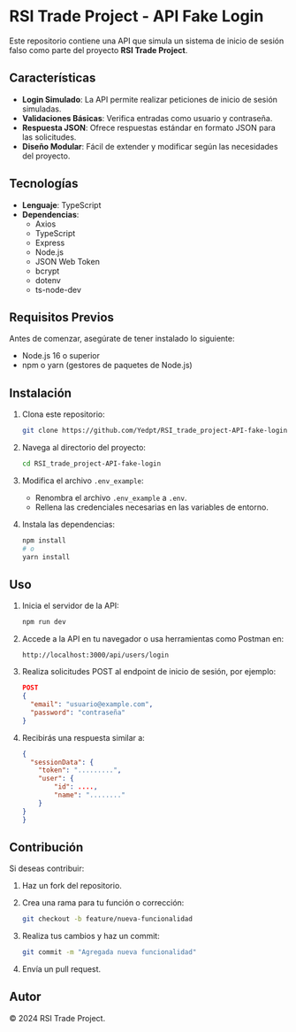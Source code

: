 # RSI Trade Project - API Fake Login

Este repositorio contiene una API que simula un sistema de inicio de sesión falso como parte del proyecto **RSI Trade Project**.

## Características

- **Login Simulado**: La API permite realizar peticiones de inicio de sesión simuladas.
- **Validaciones Básicas**: Verifica entradas como usuario y contraseña.
- **Respuesta JSON**: Ofrece respuestas estándar en formato JSON para las solicitudes.
- **Diseño Modular**: Fácil de extender y modificar según las necesidades del proyecto.

## Tecnologías

- **Lenguaje**: TypeScript
- **Dependencias**:
  - Axios
  - TypeScript
  - Express
  - Node.js
  - JSON Web Token
  - bcrypt
  - dotenv
  - ts-node-dev

## Requisitos Previos

Antes de comenzar, asegúrate de tener instalado lo siguiente:

- Node.js 16 o superior
- npm o yarn (gestores de paquetes de Node.js)

## Instalación

1. Clona este repositorio:

    ```bash
    git clone https://github.com/Yedpt/RSI_trade_project-API-fake-login.git
    ```

2. Navega al directorio del proyecto:

    ```bash
    cd RSI_trade_project-API-fake-login
    ```

3. Modifica el archivo `.env_example`:

    - Renombra el archivo `.env_example` a `.env`.
    - Rellena las credenciales necesarias en las variables de entorno.

4. Instala las dependencias:

    ```bash
    npm install
    # o
    yarn install
    ```

## Uso

1. Inicia el servidor de la API:

    ```bash
    npm run dev
    ```

2. Accede a la API en tu navegador o usa herramientas como Postman en:

    ```
    http://localhost:3000/api/users/login
    ```

3. Realiza solicitudes POST al endpoint de inicio de sesión, por ejemplo:

    ```json
    POST
    {
      "email": "usuario@example.com",
      "password": "contraseña"
    }
    ```

4. Recibirás una respuesta similar a:

    ```json
    {
      "sessionData": {
        "token": ".........",
        "user": {
            "id": ....,
            "name": "........"
        }
    }
    }
    ```

## Contribución

Si deseas contribuir:

1. Haz un fork del repositorio.
2. Crea una rama para tu función o corrección:

    ```bash
    git checkout -b feature/nueva-funcionalidad
    ```

3. Realiza tus cambios y haz un commit:

    ```bash
    git commit -m "Agregada nueva funcionalidad"
    ```

4. Envía un pull request.

## Autor

© 2024 RSI Trade Project.